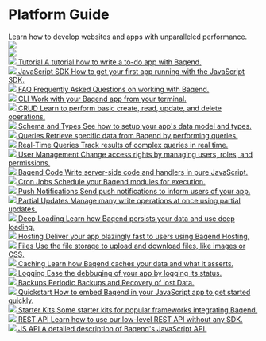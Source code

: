 <!-- Platform Guide -->
<div class="stars">
  <div class="container">
    <h1>Platform Guide</h1>
    Learn how to develop websites and apps with unparalleled performance.
    <div class="shooting-star">
      <img src="/guide/img/shooting-star.png" />
    </div>
    <div class="shooting-star-right">
      <img src="/guide/img/shooting-star.png" />
    </div>
  </div>
</div>

<div class="chapter-container">
  <div class="chapter-item-outer">
    <a class="chapter-item" href="https://www.baqend.com/tutorial.html">
      <span class="chapter-heading">
        <span class="icon"><img src="../icons/tutorial.png"/></span>
        <span class="text">Tutorial</span>
      </span>
      <span class="chapter-info">A tutorial how to write a to-do app with Baqend.</span>
    </a>
  </div>
  <div class="chapter-item-outer">
    <a class="chapter-item" href="../topics/getting-started/">
      <span class="chapter-heading">
        <span class="icon"><img src="../icons/getting_started.png"/></span>
        <span class="text">JavaScript SDK</span>
      </span>
      <span class="chapter-info">How to get your first app running with the JavaScript SDK.</span>
    </a>
  </div>
  <div class="chapter-item-outer">
    <a class="chapter-item" href="../topics/faq/">
      <span class="chapter-heading">
        <span class="icon"><img src="../icons/faq.png"/></span>
        <span class="text">FAQ</span>
      </span>
      <span class="chapter-info">Frequently Asked Questions on working with Baqend.</span>
    </a>
  </div>
  <div class="chapter-item-outer">
    <a class="chapter-item" href="../topics/cli/">
      <span class="chapter-heading">
        <span class="icon"><img src="../icons/cli.png"/></span>
        <span class="text">CLI</span>
      </span>
      <span class="chapter-info">Work with your Baqend app from your terminal.</span>
    </a>
  </div>
  <!-- a class="chapter-item" href="../topics/wordpress/">
    <span class="chapter-icon fa fa-wordpress"></span>
    <span class="chapter-heading">WordPress Plugin</span>
    <span class="chapter-info">Easily host your <br> WordPress blog <br> on Baqend.</span>
  </a -->
  <div class="chapter-item-outer">
    <a class="chapter-item" href="../topics/crud/">
      <span class="chapter-heading">
        <span class="icon"><img src="../icons/crud.png"/></span>
        <span class="text">CRUD</span>
      </span>
      <span class="chapter-info">Learn to perform basic create, read, update, and delete operations.</span>
    </a>
  </div>
  <div class="chapter-item-outer">
    <a class="chapter-item" href="../topics/schema/">
      <span class="chapter-heading">
        <span class="icon"><img src="../icons/schema.png"/></span>
        <span class="text">Schema and Types</span>
      </span>
      <span class="chapter-info">See how to setup your app's data model and types.</span>
    </a>
  </div>
  <div class="chapter-item-outer">
    <a class="chapter-item" href="../topics/queries/">
      <span class="chapter-heading">
        <span class="icon"><img src="../icons/queries.png"/></span>
        <span class="text">Queries</span>
      </span>
      <span class="chapter-info">Retrieve specific data from Baqend by performing queries.</span>
    </a>
  </div>
  <div class="chapter-item-outer">
    <a class="chapter-item" href="../topics/realtime/">
      <span class="chapter-heading">
        <span class="icon"><img src="../icons/realtime.png"/></span>
        <span class="text">Real-Time Queries</span>
      </span>
      <span class="chapter-info">Track results of complex queries in real time.</span>
    </a>
  </div>
  <div class="chapter-item-outer">
    <a class="chapter-item" href="../topics/user-management/">
      <span class="chapter-heading">
        <span class="icon"><img src="../icons/users.png"/></span>
        <span class="text">User Management</span>
      </span>
      <span class="chapter-info">Change access rights by managing users, roles, and permissions.</span>
    </a>
  </div>
  <div class="chapter-item-outer">
    <a class="chapter-item" href="../topics/baqend-code/">
      <span class="chapter-heading">
        <span class="icon"><img src="../icons/code.png"/></span>
        <span class="text">Baqend Code</span>
      </span>
      <span class="chapter-info">Write server-side code and handlers in pure JavaScript.</span>
    </a>
  </div>
  <div class="chapter-item-outer">
    <a class="chapter-item" href="../topics/cronjobs/">
      <span class="chapter-heading">
        <span class="icon"><img src="../icons/cronjobs.png"/></span>
        <span class="text">Cron Jobs</span>
      </span>
      <span class="chapter-info">Schedule your Baqend modules for execution.</span>
    </a>
  </div>
  <div class="chapter-item-outer">
    <a class="chapter-item" href="../topics/push/">
      <span class="chapter-heading">
        <span class="icon"><img src="../icons/push.png"/></span>
        <span class="text">Push Notifications</span>
      </span>
      <span class="chapter-info">Send push notifications to inform users of your app.</span>
    </a>
  </div>
  <div class="chapter-item-outer">
    <a class="chapter-item" href="../topics/partial-updates/">
      <span class="chapter-heading">
        <span class="icon"><img src="../icons/partial.png"/></span>
        <span class="text">Partial Updates</span>
      </span>
      <span class="chapter-info">Manage many write operations at once using partial updates.</span>
    </a>
  </div>
  <div class="chapter-item-outer">
    <a class="chapter-item" href="../topics/deep-loading/">
      <span class="chapter-heading">
        <span class="icon"><img src="../icons/deep.png"/></span>
        <span class="text">Deep Loading</span>
      </span>
      <span class="chapter-info">Learn how Baqend persists your data and use deep loading.</span>
    </a>
  </div>
  <div class="chapter-item-outer">
    <a class="chapter-item" href="../topics/hosting/">
      <span class="chapter-heading">
        <span class="icon"><img src="../icons/hosting.png"/></span>
        <span class="text">Hosting</span>
      </span>
      <span class="chapter-info">Deliver your app blazingly fast to users using Baqend Hosting.</span>
    </a>
  </div>
  <div class="chapter-item-outer">
    <a class="chapter-item" href="../topics/files/">
      <span class="chapter-heading">
        <span class="icon"><img src="../icons/files.png"/></span>
        <span class="text">Files</span>
      </span>
      <span class="chapter-info">Use the file storage to upload and download files, like images or CSS.</span>
    </a>
  </div>
  <div class="chapter-item-outer">
    <a class="chapter-item" href="../topics/caching/">
      <span class="chapter-heading">
        <span class="icon"><img src="../icons/caching.png"/></span>
        <span class="text">Caching</span>
      </span>
      <span class="chapter-info">Learn how Baqend caches your data and what it asserts.</span>
    </a>
  </div>
  <div class="chapter-item-outer">
    <a class="chapter-item" href="../topics/logging/">
      <span class="chapter-heading">
        <span class="icon"><img src="../icons/logging.png"/></span>
        <span class="text">Logging</span>
      </span>
      <span class="chapter-info">Ease the debbuging of your app by logging its status.</span>
    </a>
  </div>
  <div class="chapter-item-outer">
    <a class="chapter-item" href="../topics/backups/">
      <span class="chapter-heading">
        <span class="icon"><img src="../icons/backup.png"/></span>
        <span class="text">Backups</span>
      </span>
      <span class="chapter-info">Periodic Backups and Recovery of lost Data.</span>
    </a>
  </div>
  <div class="chapter-item-outer">
    <a class="chapter-item" href="../gettingstarted/">
      <span class="chapter-heading">
        <span class="icon"><img src="../icons/quickstart.png"/></span>
        <span class="text">Quickstart</span>
      </span>
      <span class="chapter-info">How to embed Baqend in your JavaScript app to get started quickly.</span>
    </a>
  </div>
  <div class="chapter-item-outer">
    <a class="chapter-item" href="../../starter-kits/">
      <span class="chapter-heading">
        <span class="icon"><img src="../icons/starter_kits.png"/></span>
        <span class="text">Starter Kits</span>
      </span>
      <span class="chapter-info">Some starter kits for popular frameworks integrating Baqend.</span>
    </a>
  </div>
  <div class="chapter-item-outer">
    <a class="chapter-item" href="../topics/rest-api/">
      <span class="chapter-heading">
        <span class="icon"><img src="../icons/rest-api.png"/></span>
        <span class="text">REST API</span>
      </span>
      <span class="chapter-info">Learn how to use our low-level REST API without any SDK.</span>
    </a>
  </div>
  <div class="chapter-item-outer">
    <a class="chapter-item" href="../topics/jsapi/">
      <span class="chapter-heading">
        <span class="icon"><img src="../icons/jsapi.png"/></span>
        <span class="text">JS API</span>
      </span>
      <span class="chapter-info">A detailed description of Baqend's JavaScript API.</span>
    </a>
  </div>
</div>

<!-- <div class="note">
  <strong>Note:</strong> If you have any questions not answered by this guide, feel free to contact us via <a href="mailto:support@baqend.com">support@baqend.com</a> or the chat on the bottom.
</div> -->
